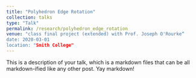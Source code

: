 ```yaml
---
title: "Polyhedron Edge Rotation"
collection: talks
type: "Talk"
permalink: /research/polyhedron_edge_rotation
venue: "class final project (extended) with Prof. Joseph O'Rourke“
date: 2020-03-01
location: "Smith College"
---
```


This is a description of your talk, which is a markdown files that can be all markdown-ified like any other post. Yay markdown!
